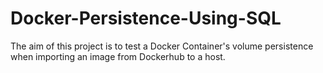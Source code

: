 # Docker-Persistence-Using-SQL
The aim of this project is to test a Docker Container's volume persistence when importing an image from Dockerhub to a host.
